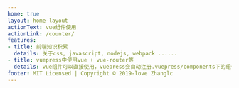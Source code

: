 ```yaml
---
home: true
layout: home-layout
actionText: vue组件使用
actionLink: /counter/
features:
- title: 前端知识积累
  details: 关于css, javascript, nodejs, webpack ......
- title: vuepress中使用vue + vue-router等
  details: vue组件可以直接使用，vuepress会自动注册.vuepress/components下的组件
footer: MIT Licensed | Copyright © 2019-love Zhanglc 
--- 
```


<my-header></my-header>

<!-- 自定义首页 设置layout之后首页就会直接使用自定的layou页面 -->
